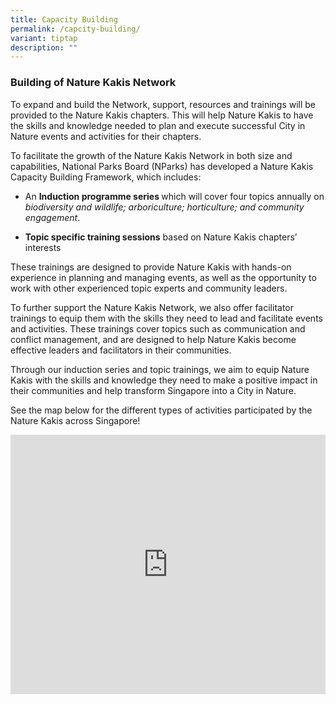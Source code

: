 ```yaml
---
title: Capacity Building
permalink: /capcity-building/
variant: tiptap
description: ""
---
```

<h3>Building of Nature Kakis Network</h3><p>To expand and build the Network, support, resources and trainings will be provided to the Nature Kakis chapters. This will help Nature Kakis to have the skills and knowledge needed to plan and execute successful City in Nature events and activities for their chapters.</p><p>To facilitate the growth of the Nature Kakis Network in both size and capabilities, National Parks Board (NParks) has developed a Nature Kakis Capacity Building Framework, which includes:</p><ul data-tight="true" class="tight"><li><p>An <strong>Induction programme series </strong>which will cover four topics annually on<em> biodiversity and wildlife; arboriculture; horticulture; and community engagement</em>.</p></li><li><p><strong>Topic specific training sessions</strong> based on Nature Kakis chapters’ interests</p></li></ul><p>These trainings are designed to provide Nature Kakis with hands-on experience in planning and managing events, as well as the opportunity to work with other experienced topic experts and community leaders.</p><p>To further support the Nature Kakis Network, we also offer facilitator trainings to equip them with the skills they need to lead and facilitate events and activities. These trainings cover topics such as communication and conflict management, and are designed to help Nature Kakis become effective leaders and facilitators in their communities.</p><p>Through our induction series and topic trainings, we aim to equip Nature Kakis with the skills and knowledge they need to make a positive impact in their communities and help transform Singapore into a City in Nature.</p><p>See the map below for the different types of activities participated by the Nature Kakis across Singapore!</p><div class="iframe-wrapper"><iframe height="415px" width="100%" allowfullscreen="true" frameborder="0" src="https://www.google.com/maps/d/u/1/embed?mid=1xB2GeN8Wj2qN60d2J8eJ411K3Qsv0X4&amp;ehbc=2E312F&amp;noprof=1"></iframe></div>